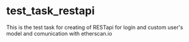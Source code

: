 # test_task_restapi
This is the test task for creating of RESTapi for login and custom user's model and comunication with etherscan.io
